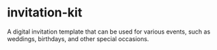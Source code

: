 # invitation-kit
A digital invitation template that can be used for various events, such as weddings, birthdays, and other special occasions.
